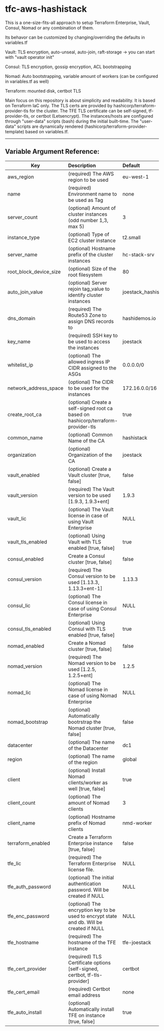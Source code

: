 # tfc-aws-hashistack

This is a one-size-fits-all approach to setup Terraform Enterprise, Vault, Consul, Nomad or any combination of them.

Its behavor can be customized by changing/overriding the defaults in variables.tf

Vault: TLS encryption, auto-unseal, auto-join, raft-storage -> you can start with "vault operator init"

Consul: TLS encryption, gossip encryption, ACL bootstrapping 

Nomad: Auto bootstrapping, variable amount of workers (can be configured in variables.tf as well)

Terraform: mounted disk, certbot TLS


Main focus on this repository is about simplicity and readability. It is based on Terraform IaC only. The TLS certs are provided by hashicorp/terraform-provider-tls for the cluster. The TFE TLS certificate can be self-signed, tf-provider-tls, or certbot (Letsencrypt). The instances/hosts are configured through "user-data" scripts (bash) during the initial built-time. The "user-data" scripts are dynamically rendered (hashicorp/terraform-provider-template) based on variables.tf.



---

## Variable Argument Reference:

| Key | Description | Default |
| - | :- | :- |
| aws_region | (required) The AWS region to be used | eu-west-1 |
| name | (required) Environment name to be used as Tag  | none |
| server_count | (optional) Amount of cluster instances (odd number 1,3, max 5) | 3 |
| instance_type | (optional) Type of EC2 cluster instance | t2.small |
| server_name | (optional) Hostname prefix of the cluster instances | hc-stack-srv |
| root_block_device_size | (optional) Size of the root filesystem | 80 |
| auto_join_value | (optional) Server rejoin tag_value to identify cluster instances | joestack_hashistack_autojoin |
| dns_domain | (required) The Route53 Zone to assign DNS records to | hashidemos.io |
| key_name | (required) SSH key to be used to access the instances | joestack |
| whitelist_ip | (optional) The allowed ingress IP CIDR assigned to the ASGs | 0.0.0.0/0 |
| network_address_space | (optional) The CIDR to be used for the instances | 172.16.0.0/16 |
| create_root_ca | (optional) Create a self-signed root ca based on hashicorp/terraform-provider-tls | true |
| common_name | (optional) Common Name of the CA | hashistack |
| organization | (optional) Organization of the CA | joestack |
| vault_enabled | (optional) Create a Vault cluster [true, false] | false |
| vault_version | (required) The Vault version to be used [1.9.3, 1.9.3+ent] | 1.9.3 |
| vault_lic | (optional) The Vault license in case of using Vault Enterprise | NULL |
| vault_tls_enabled | (optional) Using Vault with TLS enabled [true, false] | true |
| consul_enabled | Create a Consul cluster [true, false] | false |
| consul_version | (required) The Consul version to be used [1.13.3, 1.13.3+ent-1] | 1.13.3 |
| consul_lic | (optional) The Consul license in case of using Consul Enterprise | NULL |
| consul_tls_enabled | (optional) Using Consul with TLS enabled [true, false] | true |
| nomad_enabled | Create a Nomad cluster [true, false] | false |
| nomad_version | (required) The Nomad version to be used [1.2.5, 1.2.5+ent] | 1.2.5 |
| nomad_lic | (optional) The Nomad license in case of using Nomad Enterprise | NULL |
| nomad_bootstrap | (optional) Automatically bootrstrap the Nomad cluster [true, false] | false |
| datacenter | (optional) The name of the Datacenter | dc1 |
| region | (optional) The name of the region | global | 
| client | (optional) Install Nomad clients/worker as well [true, false] | true |
| client_count | (optional) The amount of Nomad clients | 3 |
| client_name | (optional) Hostname prefix of Nomad clients | nmd-worker |
| terraform_enabled | Create a Terraform Enterprise instance [true, false] | false |
| tfe_lic | (required) The Terraform Enterprise license file. | NULL |
| tfe_auth_password | (optional) The initial authentication password. Will be created if NULL | NULL |
| tfe_enc_password | (optional) The encryption key to be used to encrypt state and db. Will be created if NULL | NULL |
| tfe_hostname | (required) The hostname of the TFE instance | tfe-joestack |
| tfe_cert_provider | (required) TLS Certificate options [self-signed, certbot, tf-tls-provider] | certbot |
| tfe_cert_email | (required) Certbot email address | none |
| tfe_auto_install | (optional) Automatically install TFE on instance [true, false] | true |